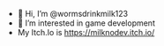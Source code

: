 - 👋 Hi, I’m @wormsdrinkmilk123
- 👀 I’m interested in game development
- My Itch.Io is https://milknodev.itch.io/

<!---
wormsdrinkmilk123/wormsdrinkmilk123 is a ✨ special ✨ repository because its `README.md` (this file) appears on your GitHub profile.
You can click the Preview link to take a look at your changes.
--->
